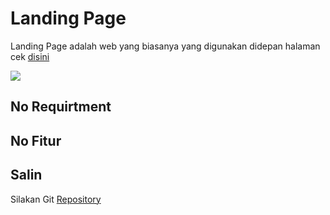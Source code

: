 # Landing Page
Landing Page adalah web yang biasanya yang digunakan didepan halaman cek [disini](https://amirhdytt.github.io/landingPage)

![](https://i.ibb.co/P48QvL4/landing-Page.png)

## No Requirtment

## No Fitur

## Salin
Silakan Git [Repository](https://github.com/amirhdytt/landingPage.git)
